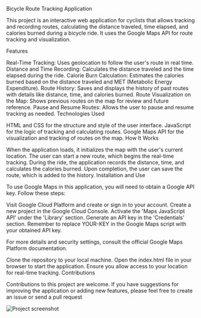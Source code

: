 Bicycle Route Tracking Application

This project is an interactive web application for cyclists that allows tracking and recording routes, calculating the distance traveled, time elapsed, and calories burned during a bicycle ride. It uses the Google Maps API for route tracking and visualization.

Features

Real-Time Tracking: Uses geolocation to follow the user's route in real time.
Distance and Time Recording: Calculates the distance traveled and the time elapsed during the ride.
Calorie Burn Calculation: Estimates the calories burned based on the distance traveled and MET (Metabolic Energy Expenditure).
Route History: Saves and displays the history of past routes with details like distance, time, and calories burned.
Route Visualization on the Map: Shows previous routes on the map for review and future reference.
Pause and Resume Routes: Allows the user to pause and resume tracking as needed.
Technologies Used

HTML and CSS for the structure and style of the user interface.
JavaScript for the logic of tracking and calculating routes.
Google Maps API for the visualization and tracking of routes on the map.
How It Works

When the application loads, it initializes the map with the user's current location.
The user can start a new route, which begins the real-time tracking.
During the ride, the application records the distance, time, and calculates the calories burned.
Upon completion, the user can save the route, which is added to the history.
Installation and Use


To use Google Maps in this application, you will need to obtain a Google API key. Follow these steps:

Visit Google Cloud Platform and create or sign in to your account.
Create a new project in the Google Cloud Console.
Activate the 'Maps JavaScript API' under the 'Library' section.
Generate an API key in the 'Credentials' section.
Remember to replace YOUR-KEY in the Google Maps script with your obtained API key.

For more details and security settings, consult the official Google Maps Platform documentation.

Clone the repository to your local machine.
Open the index.html file in your browser to start the application.
Ensure you allow access to your location for real-time tracking.
Contributions

Contributions to this project are welcome. If you have suggestions for improving the application or adding new features, please feel free to create an issue or send a pull request

![Project screenshot](https://app.hundezonen.ch/docs/IMG_0094.PNG)
